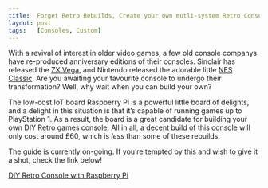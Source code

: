 ```yaml
---
title:  Forget Retro Rebuilds, Create your own mutli-system Retro Console for £60
layout: post
tags:   [Consoles, Custom]
---
```


With a revival of interest in older video games, a few old console companys have re-produced anniversary editions of their consoles. Sinclair has released the [ZX Vega](https://www.indiegogo.com/projects/the-sinclair-zx-spectrum-vega-plus-console-games#/), and Nintendo released the adorable little [NES Classic](https://www.nintendo.co.uk/Misc-/Nintendo-Classic-Mini-Nintendo-Entertainment-System/Nintendo-Classic-Mini-Nintendo-Entertainment-System-1124287.html). Are you awaiting your favourite console to undergo their transformation? Well, why wait when you can build your own?

The low-cost IoT board Raspberry Pi is a powerful little board of delights, and a delight in this situation is that it’s capable of running games up to PlayStation 1. As a result, the board is a great candidate for building your own DIY Retro games console. All in all, a decent build of this console will only cost around £60, which is _less_ than some of these rebuilds.

The guide is currently on-going. If you’re tempted by this and wish to give it a shot, check the link below!

<div class="text-center">
	<p class="rt-button"><a href="{% link raspberry-pi.md %}">DIY Retro Console with Raspberry Pi</a></p>
</div>
